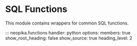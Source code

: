 # SQL Functions

This module contains wrappers for common SQL functions.

::: neopika.functions
    handler: python
    options:
      members: true
      show_root_heading: false
      show_source: true
      heading_level: 2 